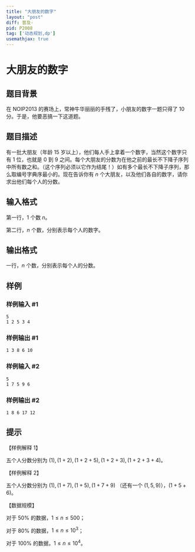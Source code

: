 ```yaml
---
title: "大朋友的数字"
layout: "post"
diff: 普及-
pid: P2008
tag: ['动态规划,dp']
usemathjax: true
---
```


# 大朋友的数字
## 题目背景

在 NOIP2013 的赛场上，常神牛华丽丽的手残了，小朋友的数字一题只得了 $10$ 分。于是，他要恶搞一下这道题。
## 题目描述

有一批大朋友（年龄 $15$ 岁以上），他们每人手上拿着一个数字，当然这个数字只有 $1$ 位，也就是 $0$ 到 $9$ 之间。每个大朋友的分数为在他之前的最长不下降子序列中所有数之和。（这个序列必须以它作为结尾！）如有多个最长不下降子序列，那么取编号字典序最小的。现在告诉你有 $n$ 个大朋友，以及他们各自的数字，请你求出他们每个人的分数。
## 输入格式

第一行，$1$ 个数 $n$。

第二行，$n$ 个数，分别表示每个人的数字。
## 输出格式

一行，$n$ 个数，分别表示每个人的分数。
## 样例

### 样例输入 #1
```
5
1 2 5 3 4

```
### 样例输出 #1
```
1 3 8 6 10

```
### 样例输入 #2
```
5
1 7 5 9 6

```
### 样例输出 #2
```
1 8 6 17 12

```
## 提示

【样例解释 $1$】

五个人分数分别为 $(1),(1+2),(1+2+5),(1+2+3),(1+2+3+4)$。

【样例解释 $2$】

五个人分数分别为 $(1),(1+7),(1+5),(1+7+9)$ （还有一个 $(1,5,9)$），$(1+5+6)$。

【数据规模】

对于 $50\%$ 的数据，$1\le n\le 500$；

对于 $80\%$ 的数据，$1\le n\le 10^3$；

对于 $100\%$ 的数据，$1\le n\le 10^4$。
